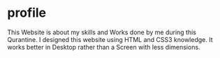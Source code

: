 # profile
This Website is about my skills and Works done by me during this Qurantine.
I designed this website using HTML and CSS3 knowledge. 
It works better in Desktop rather than a Screen with less dimensions.
